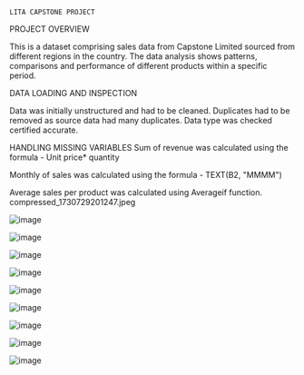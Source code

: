     LITA CAPSTONE PROJECT 
PROJECT OVERVIEW

This is a dataset comprising sales data 
from Capstone Limited sourced from different
regions in the country. The data analysis
shows patterns, comparisons and performance 
of different products within a specific period.

DATA LOADING AND INSPECTION

Data was initially unstructured and had to be cleaned.
Duplicates had to be removed as source data had many duplicates.
Data type was checked certified accurate.

HANDLING MISSING VARIABLES
Sum of revenue was calculated using the formula - Unit price* quantity

Monthly of sales was calculated using the formula - TEXT(B2, "MMMM")

Average sales per product was calculated using Averageif function.
compressed_1730729201247.jpeg

![image](https://github.com/user-attachments/assets/afdac22b-3e83-4861-a723-cada0bfc6947)

![image](https://github.com/user-attachments/assets/8a2765e6-e6db-4448-b677-a5b7ca905046)

![image](https://github.com/user-attachments/assets/a27f43d2-67a9-4430-acaf-97212e72ebbb)

![image](https://github.com/user-attachments/assets/07a43aa9-cf94-42d3-bcc0-89f3463d5033)


![image](https://github.com/user-attachments/assets/5a8a5602-95ac-4e6f-a0e1-aeb8884eb1f3)

![image](https://github.com/user-attachments/assets/6cc13c2a-7767-4736-b975-4667f62b56d1)

![image](https://github.com/user-attachments/assets/8ac6735f-e0e2-460b-b4f5-a5dcede48465)

![image](https://github.com/user-attachments/assets/a53775a8-b346-4072-8216-580b46195a0f)


![image](https://github.com/user-attachments/assets/aa4f3b47-4c42-4e17-aeb0-b01f488f085b)










